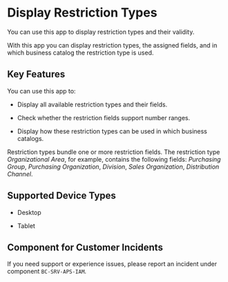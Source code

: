 <!-- loio9203905781b441ed9359cb29803f000a -->

# Display Restriction Types

You can use this app to display restriction types and their validity.



With this app you can display restriction types, the assigned fields, and in which business catalog the restriction type is used.



## Key Features

You can use this app to:



-   Display all available restriction types and their fields.
-   Check whether the restriction fields support number ranges.

-   Display how these restriction types can be used in which business catalogs.

Restriction types bundle one or more restriction fields. The restriction type *Organizational Area*, for example, contains the following fields: *Purchasing Group*, *Purchasing Organization*, *Division*, *Sales Organization*, *Distribution Channel*.



<a name="loio9203905781b441ed9359cb29803f000a__supported_devices"/>

## Supported Device Types

-   Desktop

-   Tablet




<a name="loio9203905781b441ed9359cb29803f000a__customer_component"/>

## Component for Customer Incidents

If you need support or experience issues, please report an incident under component `BC-SRV-APS-IAM`.

